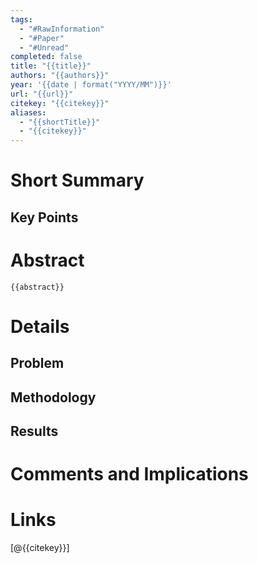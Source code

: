 ```yaml
---
tags:
  - "#RawInformation"
  - "#Paper"
  - "#Unread"
completed: false
title: "{{title}}"
authors: "{{authors}}"
year: '{{date | format("YYYY/MM")}}'
url: "{{url}}"
citekey: "{{citekey}}"
aliases:
  - "{{shortTitle}}"
  - "{{citekey}}"
---
```


# Short Summary

## Key Points

# Abstract
```
{{abstract}}
```

# Details
## Problem

## Methodology

## Results

# Comments and Implications

# Links
[@{{citekey}}]